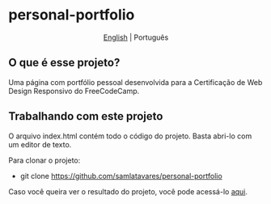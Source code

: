 # personal-portfolio
<p align="center">
	<a href="https://github.com/samlatavares/personal-portfolio/blob/master/README.md">English</a> | <span>Português</span> 
</p>

## O que é esse projeto?
Uma página com portfólio pessoal desenvolvida para a Certificação de Web Design Responsivo do FreeCodeCamp.

## Trabalhando com este projeto
O arquivo index.html contém todo o código do projeto. Basta abri-lo com um editor de texto.

Para clonar o projeto:
- git clone https://github.com/samlatavares/personal-portfolio


Caso você queira ver o resultado do projeto, você pode acessá-lo <a href="https://samlatavares.github.io/personal-portfolio/" target="_blank">aqui</a>.
